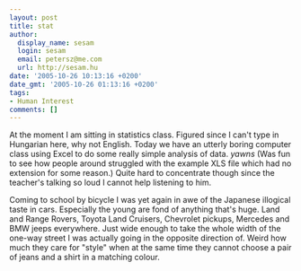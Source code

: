```yaml
---
layout: post
title: stat
author:
  display_name: sesam
  login: sesam
  email: petersz@me.com
  url: http://sesam.hu
date: '2005-10-26 10:13:16 +0200'
date_gmt: '2005-10-26 01:13:16 +0200'
tags:
- Human Interest
comments: []
---
```


At the moment I am sitting in statistics class. Figured since I can't type in Hungarian here, why not English. Today we have an utterly boring computer class using Excel to do some really simple analysis of data. *yawns* (Was fun to see how people around struggled with the example XLS file which had no extension for some reason.) Quite hard to concentrate though since the teacher's talking so loud I cannot help listening to him.

Coming to school by bicycle I was yet again in awe of the Japanese illogical taste in cars. Especially the young are fond of anything that's huge. Land and Range Rovers, Toyota Land Cruisers, Chevrolet pickups, Mercedes and BMW jeeps everywhere. Just wide enough to take the whole width of the one-way street I was actually going in the opposite direction of. Weird how much they care for "style" when at the same time they cannot choose a pair of jeans and a shirt in a matching colour.
